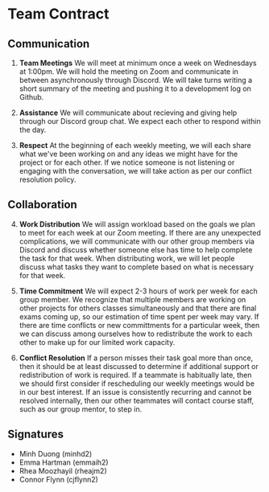 # Team Contract

## Communication
1. **Team Meetings** We will meet at minimum once a week on Wednesdays at 1:00pm. We will hold the meeting on Zoom and communicate in between asynchronously through Discord. We will take turns writing a short summary of the meeting and pushing it to a development log on Github.

2. **Assistance** We will communicate about recieving and giving help through our Discord group chat. We expect each other to respond within the day. 

3. **Respect** At the beginning of each weekly meeting, we will each share what we've been working on and any ideas we might have for the project or for each other. If we notice someone is not listening or engaging with the conversation, we will take action as per our conflict resolution policy.

## Collaboration

4. **Work Distribution** We will assign workload based on the goals we plan to meet for each week at our Zoom meeting. If there are any unexpected complications, we will communicate with our other group members via Discord and discuss whether someone else has time to help complete the task for that week. When distributing work, we will let people discuss what tasks they want to complete based on what is necessary for that week.

5. **Time Commitment** We will expect 2-3 hours of work per week for each group member. We recognize that multiple members are working on other projects for others classes simultaneously and that there are final exams coming up, so our estimation of time spent per week may vary. If there are time conflicts or new committments for a particular week, then we can discuss among ourselves how to redistribute the work to each other to make up for our limited work capacity.

6. **Conflict Resolution** If a person misses their task goal more than once, then it should be at least discussed to determine if additional support or redistribution of work is required. If a teammate is habitually late, then we should first consider if rescheduling our weekly meetings would be in our best interest. If an issue is consistently recurring and cannot be resolved internally, then our other teammates will contact course staff, such as our group mentor, to step in.

## Signatures

- Minh Duong (minhd2)
- Emma Hartman (emmaih2)
- Rhea Moozhayil (rheajm2)
- Connor Flynn (cjflynn2)
